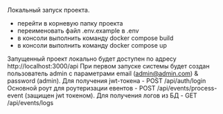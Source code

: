 Локальный запуск проекта.
- перейти в корневую папку проекта
- переименовать файл .env.example в .env
- в консоли выполнить команду docker compose build
- в консоли выполнить команду docker compose up

Запущенный проект локально будет доступен по адресу http://localhost:3000/api
При первом запуске системы будет создан пользователь admin c параметрами email (admin@admin.com) & password (admin).
Для получения jwt-токена - POST /api/auth/login
Основной роут для роутеризации евентов - POST /api/events/process-event (защищен jwt токеном).
Для получения логов из БД - GET /api/events/logs